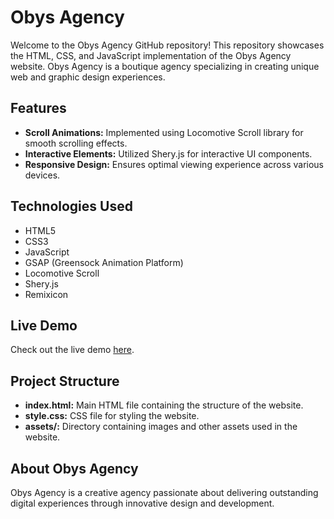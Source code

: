 # Obys Agency

Welcome to the Obys Agency GitHub repository! This repository showcases the HTML, CSS, and JavaScript implementation of the Obys Agency website. Obys Agency is a boutique agency specializing in creating unique web and graphic design experiences.

## Features

- **Scroll Animations:** Implemented using Locomotive Scroll library for smooth scrolling effects.
- **Interactive Elements:** Utilized Shery.js for interactive UI components.
- **Responsive Design:** Ensures optimal viewing experience across various devices.

## Technologies Used

- HTML5
- CSS3
- JavaScript
- GSAP (Greensock Animation Platform)
- Locomotive Scroll
- Shery.js
- Remixicon

## Live Demo

Check out the live demo [here](https://obysagency-demo.netlify.app).

## Project Structure

- **index.html:** Main HTML file containing the structure of the website.
- **style.css:** CSS file for styling the website.
- **assets/:** Directory containing images and other assets used in the website.

## About Obys Agency

Obys Agency is a creative agency passionate about delivering outstanding digital experiences through innovative design and development.
